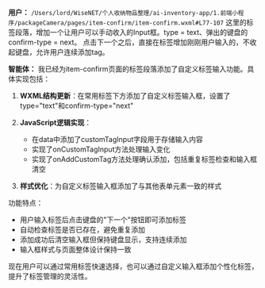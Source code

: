 **用户：** 
`/Users/lord/WiseNET/个人收纳物品整理/ai-inventory-app/1.前端小程序/packageCamera/pages/item-confirm/item-confirm.wxml#L77-107`  这里的标签段落，增加一个让用户可以手动收入的Input框。type = text、弹出的键盘的 confirm-type = next。 
 点击下一个之后，直接在标签增加刚刚用户输入的，不收起键盘，允许用户连续添加tag。

**智能体：** 
我已经为item-confirm页面的标签段落添加了自定义标签输入功能。具体实现包括：

1. **WXML结构更新**：在常用标签下方添加了自定义标签输入框，设置了type="text"和confirm-type="next"

2. **JavaScript逻辑实现**：
   - 在data中添加了customTagInput字段用于存储输入内容
   - 实现了onCustomTagInput方法处理输入变化
   - 实现了onAddCustomTag方法处理确认添加，包括重复标签检查和输入框清空

3. **样式优化**：为自定义标签输入框添加了与其他表单元素一致的样式

功能特点：
- 用户输入标签后点击键盘的"下一个"按钮即可添加标签
- 自动检查标签是否已存在，避免重复添加
- 添加成功后清空输入框但保持键盘显示，支持连续添加
- 输入框样式与页面整体设计保持一致

现在用户可以通过常用标签快速选择，也可以通过自定义输入框添加个性化标签，提升了标签管理的灵活性。